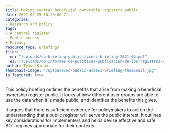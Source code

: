 ```yaml
---
title: Making central beneficial ownership registers public
date: 2021-05-25 10:29:00 Z
categories:
- Research and policy
tags:
- A central register
- Public access
- Privacy
resource_type: Briefings
files:
  en: "/uploads/oo-briefing-public-access-briefing-2021-05.pdf"
  es: "/uploads/oo-informes-de-politicas-publicacion-de-los-registros-centrales-2021-07.pdf"
author: Tymon Kiepe
thumbnail-image: "/uploads/oo-public-access-briefing-thumbnail.jpg"
is_featured: true
---
```


This policy briefing outlines the benefits that arise from making a beneficial ownership register public. It looks at how different user groups are able to use the data when it is made public, and identifies the benefits this gives. 

It argues that there is sufficient evidence for policymakers to act on the understanding that a public register will serve the public interest. It outlines key considerations for implementers and helps devise effective and safe BOT regimes appropriate for their contexts.